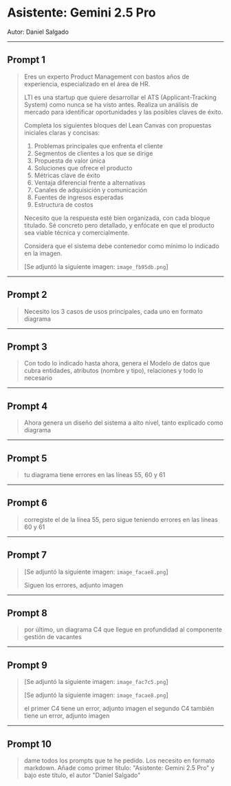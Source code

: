 # Asistente: Gemini 2.5 Pro
Autor: Daniel Salgado

---
## Prompt 1

> Eres un experto Product Management con bastos años de experiencia, especializado en el área de HR.
>
> LTI es una startup que quiere desarrollar el ATS (Applicant-Tracking System) como nunca se ha visto antes. Realiza un análisis de mercado para identificar oportunidades y las posibles claves de éxito.
>
> Completa los siguientes bloques del Lean Canvas con propuestas iniciales claras y concisas:
>
> 1.  Problemas principales que enfrenta el cliente
> 2.  Segmentos de clientes a los que se dirige
> 3.  Propuesta de valor única
> 4.  Soluciones que ofrece el producto
> 5.  Métricas clave de éxito
> 6.  Ventaja diferencial frente a alternativas
> 7.  Canales de adquisición y comunicación
> 8.  Fuentes de ingresos esperadas
> 9.  Estructura de costos
>
> Necesito que la respuesta esté bien organizada, con cada bloque titulado. Sé concreto pero detallado, y enfócate en que el producto sea viable técnica y comercialmente.
>
> Considera que el sistema debe contenedor como mínimo lo indicado en la imagen.
>
> [Se adjuntó la siguiente imagen: `image_fb95db.png`]

---
## Prompt 2

> Necesito los 3 casos de usos principales, cada uno en formato diagrama

---
## Prompt 3

> Con todo lo indicado hasta ahora, genera el Modelo de datos que cubra entidades, atributos (nombre y tipo), relaciones y todo lo necesario

---
## Prompt 4

> Ahora genera un diseño del sistema a alto nivel, tanto explicado como diagrama

---
## Prompt 5

> tu diagrama tiene errores en las líneas 55, 60 y 61

---
## Prompt 6

> corregiste el de la línea 55, pero sigue teniendo errores en las líneas 60 y 61

---
## Prompt 7

> [Se adjuntó la siguiente imagen: `image_facae8.png`]
>
> Siguen los errores, adjunto imagen

---
## Prompt 8

> por último, un diagrama C4 que llegue en profundidad al componente gestión de vacantes

---
## Prompt 9

> [Se adjuntó la siguiente imagen: `image_fac7c5.png`]
>
> [Se adjuntó la siguiente imagen: `image_facae8.png`]
>
> el primer C4 tiene un error, adjunto imagen
> el segundo C4 también tiene un error, adjunto imagen

---
## Prompt 10

> dame todos los prompts que te he pedido. Los necesito en formato markdown. Añade como primer titulo: "Asistente: Gemini 2.5 Pro" y bajo este título, el autor "Daniel Salgado"